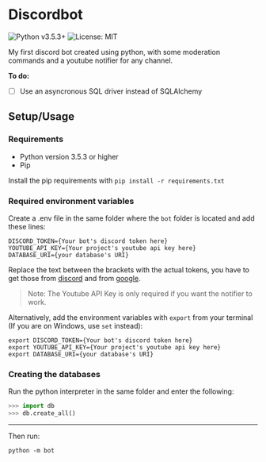 # Discordbot

![Python v3.5.3+](https://img.shields.io/badge/python-v3.5.3-blue)
![License: MIT](https://img.shields.io/github/license/zd4y/discordbot)

My first discord bot created using python, with some moderation commands and a youtube notifier for any channel.

**To do:**

- [ ] Use an asyncronous SQL driver instead of SQLAlchemy

## Setup/Usage

### Requirements

- Python version 3.5.3 or higher
- Pip

Install the pip requirements with `pip install -r requirements.txt`

### Required environment variables

Create a .env file in the same folder where the `bot` folder is located and add these lines:

```
DISCORD_TOKEN={Your bot's discord token here}
YOUTUBE_API_KEY={Your project's youtube api key here}
DATABASE_URI={your database's URI}
```

Replace the text between the brackets with the actual tokens, you have to get those from [discord](https://discordapp.com/developers/applications/) and from [google](https://console.developers.google.com/).

> Note: The Youtube API Key is only required if you want the notifier to work.

Alternatively, add the environment variables with `export` from your terminal (If you are on Windows, use `set` instead):

```
export DISCORD_TOKEN={Your bot's discord token here}
export YOUTUBE_API_KEY={Your project's youtube api key here}
export DATABASE_URI={your database's URI}
```

### Creating the databases

Run the python interpreter in the same folder and enter the following:

```python
>>> import db
>>> db.create_all()
```

---

Then run:

`python -m bot`
